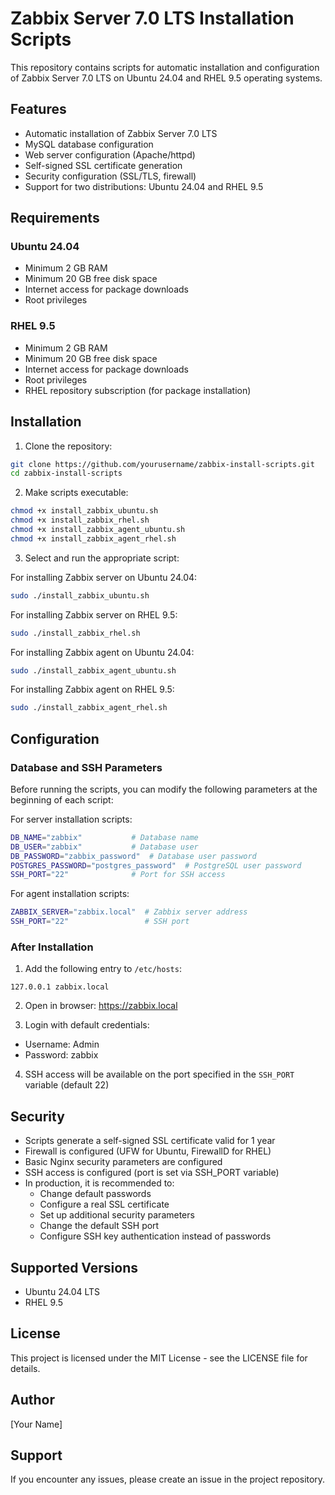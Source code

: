 # Zabbix Server 7.0 LTS Installation Scripts

This repository contains scripts for automatic installation and configuration of Zabbix Server 7.0 LTS on Ubuntu 24.04 and RHEL 9.5 operating systems.

## Features

- Automatic installation of Zabbix Server 7.0 LTS
- MySQL database configuration
- Web server configuration (Apache/httpd)
- Self-signed SSL certificate generation
- Security configuration (SSL/TLS, firewall)
- Support for two distributions: Ubuntu 24.04 and RHEL 9.5

## Requirements

### Ubuntu 24.04
- Minimum 2 GB RAM
- Minimum 20 GB free disk space
- Internet access for package downloads
- Root privileges

### RHEL 9.5
- Minimum 2 GB RAM
- Minimum 20 GB free disk space
- Internet access for package downloads
- Root privileges
- RHEL repository subscription (for package installation)

## Installation

1. Clone the repository:
```bash
git clone https://github.com/yourusername/zabbix-install-scripts.git
cd zabbix-install-scripts
```

2. Make scripts executable:
```bash
chmod +x install_zabbix_ubuntu.sh
chmod +x install_zabbix_rhel.sh
chmod +x install_zabbix_agent_ubuntu.sh
chmod +x install_zabbix_agent_rhel.sh
```

3. Select and run the appropriate script:

For installing Zabbix server on Ubuntu 24.04:
```bash
sudo ./install_zabbix_ubuntu.sh
```

For installing Zabbix server on RHEL 9.5:
```bash
sudo ./install_zabbix_rhel.sh
```

For installing Zabbix agent on Ubuntu 24.04:
```bash
sudo ./install_zabbix_agent_ubuntu.sh
```

For installing Zabbix agent on RHEL 9.5:
```bash
sudo ./install_zabbix_agent_rhel.sh
```

## Configuration

### Database and SSH Parameters
Before running the scripts, you can modify the following parameters at the beginning of each script:

For server installation scripts:
```bash
DB_NAME="zabbix"           # Database name
DB_USER="zabbix"           # Database user
DB_PASSWORD="zabbix_password"  # Database user password
POSTGRES_PASSWORD="postgres_password"  # PostgreSQL user password
SSH_PORT="22"              # Port for SSH access
```

For agent installation scripts:
```bash
ZABBIX_SERVER="zabbix.local"  # Zabbix server address
SSH_PORT="22"                 # SSH port
```

### After Installation

1. Add the following entry to `/etc/hosts`:
```
127.0.0.1 zabbix.local
```

2. Open in browser: https://zabbix.local

3. Login with default credentials:
- Username: Admin
- Password: zabbix

4. SSH access will be available on the port specified in the `SSH_PORT` variable (default 22)

## Security

- Scripts generate a self-signed SSL certificate valid for 1 year
- Firewall is configured (UFW for Ubuntu, FirewallD for RHEL)
- Basic Nginx security parameters are configured
- SSH access is configured (port is set via SSH_PORT variable)
- In production, it is recommended to:
  - Change default passwords
  - Configure a real SSL certificate
  - Set up additional security parameters
  - Change the default SSH port
  - Configure SSH key authentication instead of passwords

## Supported Versions

- Ubuntu 24.04 LTS
- RHEL 9.5

## License

This project is licensed under the MIT License - see the LICENSE file for details.

## Author

[Your Name]

## Support

If you encounter any issues, please create an issue in the project repository. 
